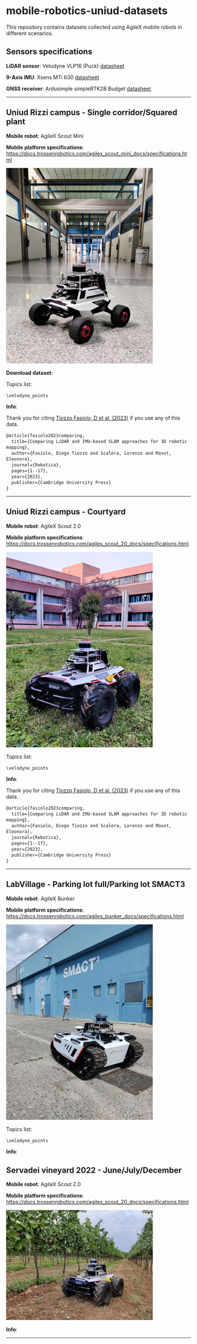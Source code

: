 # mobile-robotics-uniud-datasets
This repository contains datasets collected using AgileX mobile robots in different scenarios. 

## Sensors specifications

**LiDAR sensor**: Velodyne VLP16 (Puck) [datasheet](./datasheet/velodyne.pdf)

**9-Axis IMU**: Xsens MTi 630 [datasheet](./datasheet/MTi-630.pdf)

**GNSS receiver**: Ardusimple simpleRTK2B Budget [datasheet](https://www.ardusimple.com/simplertk2b-hookup-guide/)

-----

## Uniud Rizzi campus - Single corridor/Squared plant

**Mobile robot**: AgileX Scout Mini

**Mobile platform specifications**: https://docs.trossenrobotics.com/agilex_scout_mini_docs/specifications.html

<img src="img/single_corridor.jpg" width="400" />

**Download dataset**: 

Topics list: 
```
\velodyne_points
```
**Info**: 

Thank you for citing [Tiozzo Fasiolo, D et al. (2023)]([./config/doc/paper.pdf](https://www.cambridge.org/core/services/aop-cambridge-core/content/view/D5B49F3F7FC0992EE0CA3A6DD85BAAB8/S026357472300053Xa.pdf/comparing_lidar_and_imubased_slam_approaches_for_3d_robotic_mapping.pdf)) if you use any of this data.
```
@article{fasiolo2023comparing,
  title={Comparing LiDAR and IMU-based SLAM approaches for 3D robotic mapping},
  author={Fasiolo, Diego Tiozzo and Scalera, Lorenzo and Maset, Eleonora},
  journal={Robotica},
  pages={1--17},
  year={2023},
  publisher={Cambridge University Press}
}
```

-----

## Uniud Rizzi campus - Courtyard 

**Mobile robot**: AgileX Scout 2.0

**Mobile platform specifications**: https://docs.trossenrobotics.com/agilex_scout_20_docs/specifications.html

<img src="img/courtyard.jpg" width="400" />

Topics list: 
```
\velodyne_points
```

**Info**: 

Thank you for citing [Tiozzo Fasiolo, D et al. (2023)]([./config/doc/paper.pdf](https://www.cambridge.org/core/services/aop-cambridge-core/content/view/D5B49F3F7FC0992EE0CA3A6DD85BAAB8/S026357472300053Xa.pdf/comparing_lidar_and_imubased_slam_approaches_for_3d_robotic_mapping.pdf)) if you use any of this data.
```
@article{fasiolo2023comparing,
  title={Comparing LiDAR and IMU-based SLAM approaches for 3D robotic mapping},
  author={Fasiolo, Diego Tiozzo and Scalera, Lorenzo and Maset, Eleonora},
  journal={Robotica},
  pages={1--17},
  year={2023},
  publisher={Cambridge University Press}
}
```

-----

## LabVillage - Parking lot full/Parking lot SMACT3

**Mobile robot**: AgileX Bunker

**Mobile platform specifications**: https://docs.trossenrobotics.com/agilex_bunker_docs/specifications.html

<img src="img/labvillage.jpg" width="400" />

Topics list: 
```
\velodyne_points
```

**Info**: 

## Servadei vineyard 2022 - June/July/December

**Mobile robot**: AgileX Scout 2.0

**Mobile platform specifications**: https://docs.trossenrobotics.com/agilex_scout_20_docs/specifications.html

<img src="img/servadei2022.jpg" width="400" />

**Info**: 

-----




